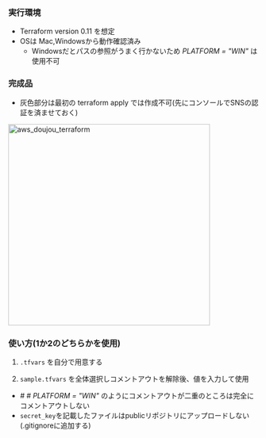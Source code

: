 ### 実行環境
- Terraform version 0.11 を想定
- OSは Mac,Windowsから動作確認済み
  - Windowsだとパスの参照がうまく行かないため *PLATFORM = "WIN"* は使用不可


### 完成品
- 灰色部分は最初の terraform apply では作成不可(先にコンソールでSNSの認証を済ませておく)
<img width="406" alt="aws_doujou_terraform" src="https://user-images.githubusercontent.com/38773075/58137725-4a852f80-7c6e-11e9-8487-feb2381e2fb8.PNG">


### 使い方(1か2のどちらかを使用)

1. `.tfvars` を自分で用意する

2. `sample.tfvars` を全体選択しコメントアウトを解除後、値を入力して使用
  - *# # PLATFORM = "WIN"* のようにコメントアウトが二重のところは完全にコメントアウトしない
  - `secret_key`を記載したファイルはpublicリポジトリにアップロードしない(.gitignoreに追加する)
